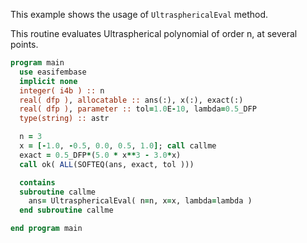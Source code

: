 This example shows the usage of `UltrasphericalEval` method.

This routine evaluates Ultraspherical polynomial of order n, at several points.

```fortran
program main
  use easifembase
  implicit none
  integer( i4b ) :: n
  real( dfp ), allocatable :: ans(:), x(:), exact(:)
  real( dfp ), parameter :: tol=1.0E-10, lambda=0.5_DFP
  type(string) :: astr

  n = 3
  x = [-1.0, -0.5, 0.0, 0.5, 1.0]; call callme
  exact = 0.5_DFP*(5.0 * x**3 - 3.0*x)
  call ok( ALL(SOFTEQ(ans, exact, tol )))

  contains
  subroutine callme
    ans= UltrasphericalEval( n=n, x=x, lambda=lambda )
  end subroutine callme

end program main
```
